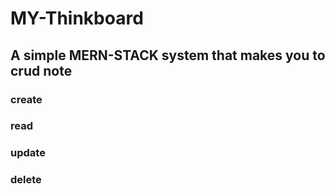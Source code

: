 # MY-Thinkboard
## A simple MERN-STACK system that makes you to crud note
### create
### read
### update
### delete
